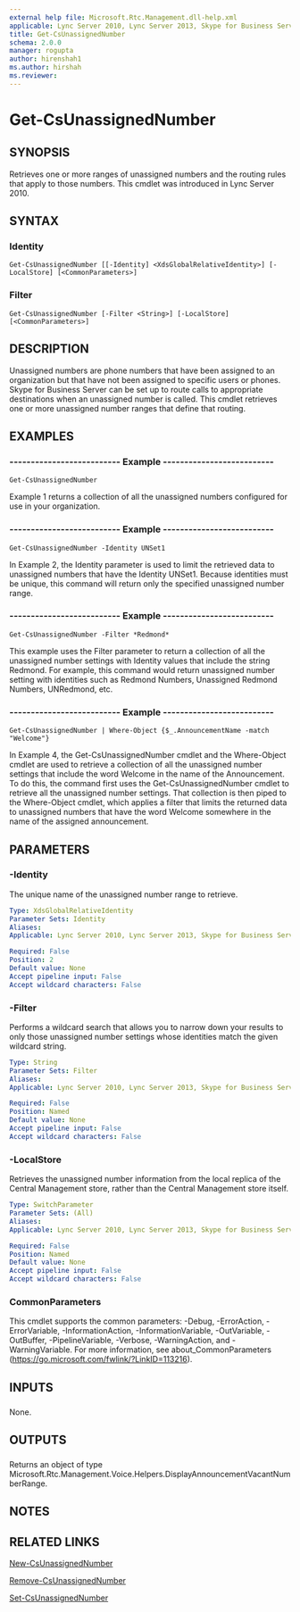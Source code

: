 ```yaml
---
external help file: Microsoft.Rtc.Management.dll-help.xml
applicable: Lync Server 2010, Lync Server 2013, Skype for Business Server 2015, Skype for Business Server 2019
title: Get-CsUnassignedNumber
schema: 2.0.0
manager: rogupta
author: hirenshah1
ms.author: hirshah
ms.reviewer:
---
```


# Get-CsUnassignedNumber

## SYNOPSIS
Retrieves one or more ranges of unassigned numbers and the routing rules that apply to those numbers.
This cmdlet was introduced in Lync Server 2010.



## SYNTAX

### Identity
```
Get-CsUnassignedNumber [[-Identity] <XdsGlobalRelativeIdentity>] [-LocalStore] [<CommonParameters>]
```

### Filter
```
Get-CsUnassignedNumber [-Filter <String>] [-LocalStore] [<CommonParameters>]
```

## DESCRIPTION
Unassigned numbers are phone numbers that have been assigned to an organization but that have not been assigned to specific users or phones.
Skype for Business Server can be set up to route calls to appropriate destinations when an unassigned number is called.
This cmdlet retrieves one or more unassigned number ranges that define that routing.



## EXAMPLES

### -------------------------- Example --------------------------
```
Get-CsUnassignedNumber
```

Example 1 returns a collection of all the unassigned numbers configured for use in your organization.

### -------------------------- Example --------------------------
```
Get-CsUnassignedNumber -Identity UNSet1
```

In Example 2, the Identity parameter is used to limit the retrieved data to unassigned numbers that have the Identity UNSet1.
Because identities must be unique, this command will return only the specified unassigned number range.

### -------------------------- Example --------------------------
```
Get-CsUnassignedNumber -Filter *Redmond*
```

This example uses the Filter parameter to return a collection of all the unassigned number settings with Identity values that include the string Redmond.
For example, this command would return unassigned number setting with identities such as Redmond Numbers, Unassigned Redmond Numbers, UNRedmond, etc.

### -------------------------- Example --------------------------
```
Get-CsUnassignedNumber | Where-Object {$_.AnnouncementName -match "Welcome"}
```

In Example 4, the Get-CsUnassignedNumber cmdlet and the Where-Object cmdlet are used to retrieve a collection of all the unassigned number settings that include the word Welcome in the name of the Announcement.
To do this, the command first uses the Get-CsUnassignedNumber cmdlet to retrieve all the unassigned number settings.
That collection is then piped to the Where-Object cmdlet, which applies a filter that limits the returned data to unassigned numbers that have the word Welcome somewhere in the name of the assigned announcement.

## PARAMETERS

### -Identity
The unique name of the unassigned number range to retrieve.

```yaml
Type: XdsGlobalRelativeIdentity
Parameter Sets: Identity
Aliases: 
Applicable: Lync Server 2010, Lync Server 2013, Skype for Business Server 2015, Skype for Business Server 2019

Required: False
Position: 2
Default value: None
Accept pipeline input: False
Accept wildcard characters: False
```

### -Filter
Performs a wildcard search that allows you to narrow down your results to only those unassigned number settings whose identities match the given wildcard string.

```yaml
Type: String
Parameter Sets: Filter
Aliases: 
Applicable: Lync Server 2010, Lync Server 2013, Skype for Business Server 2015, Skype for Business Server 2019

Required: False
Position: Named
Default value: None
Accept pipeline input: False
Accept wildcard characters: False
```

### -LocalStore
Retrieves the unassigned number information from the local replica of the Central Management store, rather than the Central Management store itself.

```yaml
Type: SwitchParameter
Parameter Sets: (All)
Aliases: 
Applicable: Lync Server 2010, Lync Server 2013, Skype for Business Server 2015, Skype for Business Server 2019

Required: False
Position: Named
Default value: None
Accept pipeline input: False
Accept wildcard characters: False
```

### CommonParameters
This cmdlet supports the common parameters: -Debug, -ErrorAction, -ErrorVariable, -InformationAction, -InformationVariable, -OutVariable, -OutBuffer, -PipelineVariable, -Verbose, -WarningAction, and -WarningVariable. For more information, see about_CommonParameters (https://go.microsoft.com/fwlink/?LinkID=113216).

## INPUTS

###  
None.

## OUTPUTS

###  
Returns an object of type Microsoft.Rtc.Management.Voice.Helpers.DisplayAnnouncementVacantNumberRange.

## NOTES

## RELATED LINKS

[New-CsUnassignedNumber](New-CsUnassignedNumber.md)

[Remove-CsUnassignedNumber](Remove-CsUnassignedNumber.md)

[Set-CsUnassignedNumber](Set-CsUnassignedNumber.md)

